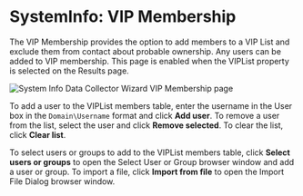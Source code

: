 # SystemInfo: VIP Membership

The VIP Membership provides the option to add members to a VIP List and exclude them from contact
about probable ownership. Any users can be added to VIP membership. This page is enabled when the
VIPList property is selected on the Results page.

![System Info Data Collector Wizard VIP Membership page](/img/product_docs/accessanalyzer/11.6/admin/datacollector/systeminfo/vipmembership.webp)

To add a user to the VIPList members table, enter the username in the User box in the
`Domain\Username` format and click **Add user**. To remove a user from the list, select the user and
click **Remove selected**. To clear the list, click **Clear list**.

To select users or groups to add to the VIPList members table, click **Select users or groups** to
open the Select User or Group browser window and add a user or group. To import a file, click
**Import from file** to open the Import File Dialog browser window.

